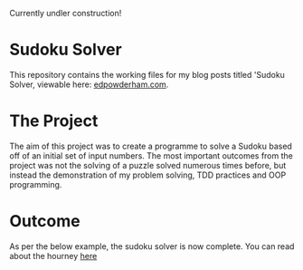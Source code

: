 Currently undler construction!

# Sudoku Solver

This repository contains the working files for my blog posts titled 'Sudoku Solver, viewable here: [edpowderham.com](http://edpowderham.com).

# The Project

The aim of this project was to create a programme to solve a Sudoku based off of an initial set of input numbers. The most important outcomes from the project was not the solving of a puzzle solved numerous times before, but instead the demonstration of my problem solving, TDD practices and OOP programming. 


# Outcome

As per the below example, the sudoku solver is now complete. You can read about the hourney [here](http://edpowderham.com)

<script src="https://gist.github.com/powderham/5401d13f295077c82c959ba34be44c1a.js"></script>
